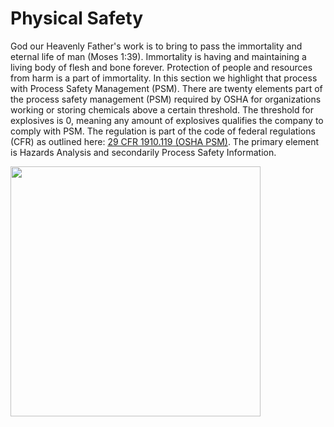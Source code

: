 # Physical Safety
God our Heavenly Father's work is to bring to pass the immortality and eternal life of man (Moses 1:39). Immortality is having and maintaining a living body of flesh and bone forever. Protection of people and resources from harm is a part of immortality. In this section we highlight that process with Process Safety Management (PSM). There are twenty elements part of the process safety management (PSM) required by OSHA for organizations working or storing chemicals above a certain threshold. The threshold for explosives is 0, meaning any amount of explosives qualifies the company to comply with PSM. The regulation is part of the code of federal regulations (CFR) as outlined here: [29 CFR 1910.119 (OSHA PSM)](https://www.ecfr.gov/current/title-29/subtitle-B/chapter-XVII/part-1910/subpart-H/section-1910.119). The primary element is Hazards Analysis and secondarily Process Safety Information.

<img src="https://github.com/clint-bg/safetyinjc/blob/main/spiritual/supportfiles/PSMArch.png?raw=trueg" width="400">

```{tableofcontents}
```